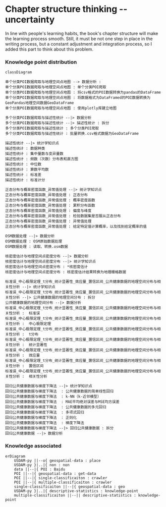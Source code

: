 # Chapter structure thinking -- uncertainty
In line with people's learning habits, the book's chapter structure will make the learning process smooth. Still, it must be not one step in place in the writing process, but a constant adjustment and integration process, so I added this part to think about this problem.

### Knowledge point distribution



```mermaid
classDiagram

单个分类POI数据爬取与地理空间点地图 --> 数据分析 : 
单个分类POI数据爬取与地理空间点地图 : 单个分类POI爬取
单个分类POI数据爬取与地理空间点地图 : 将csv格式的POI数据转换为pandas的DataFrame
单个分类POI数据爬取与地理空间点地图 : 将数据格式为DataFramed的POI数据转换为GeoPandas地理空间数据GeoDataFrame
单个分类POI数据爬取与地理空间点地图 : 使用plotly库建立地图

多个分类POI数据爬取与描述性统计 --|> 数据分析
多个分类POI数据爬取与描述性统计 --|> 描述性统计 : 拆分
多个分类POI数据爬取与描述性统计 : 多个分类POI爬取
多个分类POI数据爬取与描述性统计 : 批量转换.csv格式数据为GeoDataFrame

描述性统计 --|> 统计学知识点
描述性统计 : 数据种类
描述性统计 : 集中量数与变异量数
描述性统计 : 频数（次数）分布表和直方图
描述性统计 : 中位数
描述性统计 : 算数平均数
描述性统计 : 标准差
描述性统计 : 标准计分

正态分布与概率密度函数_异常值处理 --|> 统计学知识点
正态分布与概率密度函数_异常值处理 : 正态分布
正态分布与概率密度函数_异常值处理 : 概率密度函数
正态分布与概率密度函数_异常值处理 : 累积分布函数
正态分布与概率密度函数_异常值处理 : 偏度与峰度
正态分布与概率密度函数_异常值处理 : 检验数据集是否服从正态分布
正态分布与概率密度函数_异常值处理 : 异常值处理
正态分布与概率密度函数_异常值处理 : 给定特定值计算概率，以及找到给定概率的值

OSM数据处理 --|> 数据分析
OSM数据处理 : OSM原始数据处理
OSM数据处理 : 读取、转换.osm数据

核密度估计与地理空间点密度分布 --|> 数据分析
核密度估计与地理空间点密度分布 --|> 统计学知识点
核密度估计与地理空间点密度分布 : *核密度估计
核密度估计与地理空间点密度分布 : 核密度估计结果转换为地理栅格数据

标准误_中心极限定理_t分布_统计显著性_效应量_置信区间_公共健康数据的地理空间分布与相关性分析 --|> 统计学知识点
标准误_中心极限定理_t分布_统计显著性_效应量_置信区间_公共健康数据的地理空间分布与相关性分析 --|> 公共健康数据的地理空间分布 : 拆分
公共健康数据的地理空间分布 --|> 数据分析
标准误_中心极限定理_t分布_统计显著性_效应量_置信区间_公共健康数据的地理空间分布与相关性分析 :  标准误
标准误_中心极限定理_t分布_统计显著性_效应量_置信区间_公共健康数据的地理空间分布与相关性分析 :  中心极限定理
标准误_中心极限定理_t分布_统计显著性_效应量_置信区间_公共健康数据的地理空间分布与相关性分析 :  t分布
标准误_中心极限定理_t分布_统计显著性_效应量_置信区间_公共健康数据的地理空间分布与相关性分析 :  统计显著性
标准误_中心极限定理_t分布_统计显著性_效应量_置信区间_公共健康数据的地理空间分布与相关性分析 :  效应量
标准误_中心极限定理_t分布_统计显著性_效应量_置信区间_公共健康数据的地理空间分布与相关性分析 :  置信区间
标准误_中心极限定理_t分布_统计显著性_效应量_置信区间_公共健康数据的地理空间分布与相关性分析 :  相关性分析

回归公共健康数据与梯度下降法 --|> 统计学知识点
回归公共健康数据与梯度下降法  : 公共健康数据的简单线性回归
回归公共健康数据与梯度下降法  : k-NN（k-近邻模型）
回归公共健康数据与梯度下降法  : MAE平均绝对误差与MSE均方误差
回归公共健康数据与梯度下降法  : 公共健康数据的多元回归
回归公共健康数据与梯度下降法  : 多项式回归
回归公共健康数据与梯度下降法  : 正则化
回归公共健康数据与梯度下降法  : 梯度下降法
回归公共健康数据与梯度下降法 --|> 回归公共健康数据 : 拆分
回归公共健康数据 --|> 数据分析

```


### Knowledge associated

```mermaid
erDiagram
    USDAM-py ||--o{ geospatial-data : place 
    USDAM-py }|..|{ non : non
    data ||--|{ POI : Baidu
    POI ||--|{ geospatial-data : get-data
    POI ||--|{ single-classificaiton : crawler
    POI ||--|{ multiple-classificaiton : crawler
    single-classificaiton ||--|{ geospatial-data : geo
    USDAM-py }|..|{ descriptive-statistics : knowledge-point
    multiple-classificaiton ||--|| descriptive-statistics : knowledge-point
```